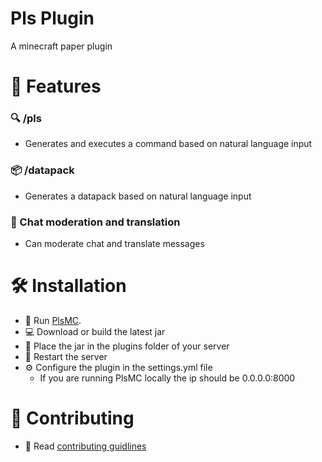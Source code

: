 # Pls Plugin
A minecraft paper plugin

# 🌟 Features

### 🔍 /pls
- Generates and executes a command based on natural language input

### 📦 /datapack
- Generates a datapack based on natural language input

### 💬 Chat moderation and translation
- Can moderate chat and translate messages

# 🛠️ Installation
- 🚀 Run [PlsMC](https://github.com/MxDkl/PlsMC).
- 💻 Download or build the latest jar
- 📁 Place the jar in the plugins folder of your server
- 🔄 Restart the server
- ⚙️ Configure the plugin in the settings.yml file
  - If you are running PlsMC locally the ip should be 0.0.0.0:8000

# 👥 Contributing
- 📖 Read [contributing guidlines](CONTRIBUTING.md)

